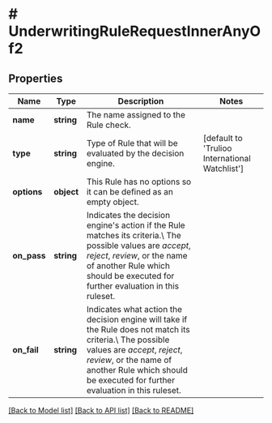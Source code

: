 # # UnderwritingRuleRequestInnerAnyOf2

## Properties

Name | Type | Description | Notes
------------ | ------------- | ------------- | -------------
**name** | **string** | The name assigned to the Rule check. |
**type** | **string** | Type of Rule that will be evaluated by the decision engine. | [default to 'Trulioo International Watchlist']
**options** | **object** | This Rule has no options so it can be defined as an empty object. |
**on_pass** | **string** | Indicates the decision engine&#39;s action if the Rule matches its criteria.\\ The possible values are *accept*, *reject*, *review*, or the name of another Rule which should be executed for further evaluation in this ruleset. |
**on_fail** | **string** | Indicates what action the decision engine will take if the Rule does not match its criteria.\\ The possible values are *accept*, *reject*, *review*, or the name of another Rule which should be executed for further evaluation in this ruleset. |

[[Back to Model list]](../../README.md#models) [[Back to API list]](../../README.md#endpoints) [[Back to README]](../../README.md)
